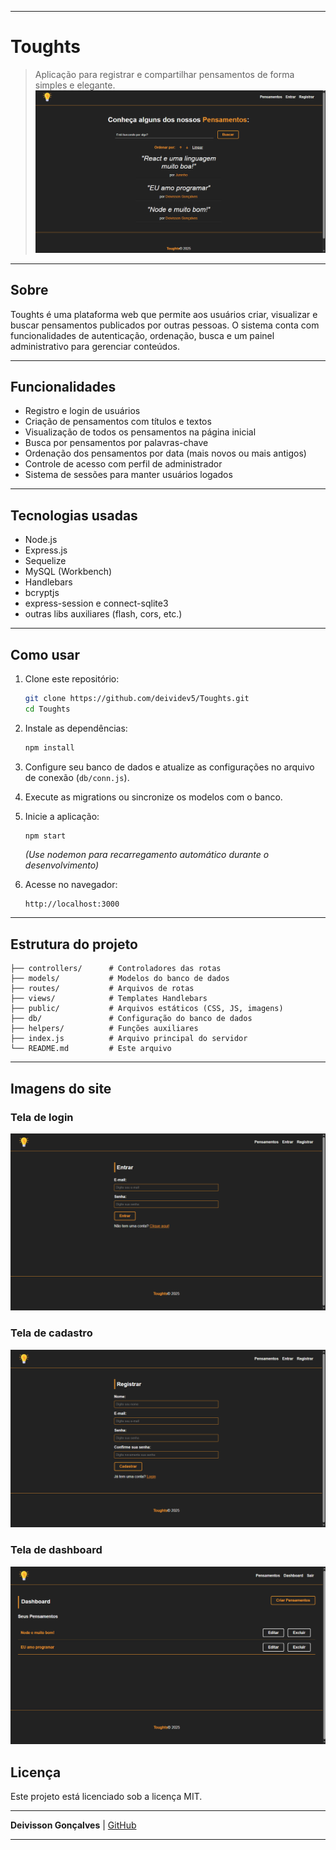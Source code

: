 

---

# Toughts

> Aplicação para registrar e compartilhar pensamentos de forma simples e elegante.
![Página inicial](./public/img/Tela_inicial.png)

---

## Sobre

Toughts é uma plataforma web que permite aos usuários criar, visualizar e buscar pensamentos publicados por outras pessoas. O sistema conta com funcionalidades de autenticação, ordenação, busca e um painel administrativo para gerenciar conteúdos.

---

## Funcionalidades

* Registro e login de usuários
* Criação de pensamentos com títulos e textos
* Visualização de todos os pensamentos na página inicial
* Busca por pensamentos por palavras-chave
* Ordenação dos pensamentos por data (mais novos ou mais antigos)
* Controle de acesso com perfil de administrador
* Sistema de sessões para manter usuários logados

---

## Tecnologias usadas

* Node.js
* Express.js
* Sequelize 
* MySQL (Workbench) 
* Handlebars 
* bcryptjs 
* express-session e connect-sqlite3 
* outras libs auxiliares (flash, cors, etc.)

---

## Como usar

1. Clone este repositório:

   ```bash
   git clone https://github.com/deividev5/Toughts.git
   cd Toughts
   ```

2. Instale as dependências:

   ```bash
   npm install
   ```

3. Configure seu banco de dados e atualize as configurações no arquivo de conexão (`db/conn.js`).

4. Execute as migrations ou sincronize os modelos com o banco.

5. Inicie a aplicação:

   ```bash
   npm start
   ```

   *(Use nodemon para recarregamento automático durante o desenvolvimento)*

6. Acesse no navegador:

   ```
   http://localhost:3000
   ```

---

## Estrutura do projeto

```
├── controllers/      # Controladores das rotas
├── models/           # Modelos do banco de dados
├── routes/           # Arquivos de rotas
├── views/            # Templates Handlebars
├── public/           # Arquivos estáticos (CSS, JS, imagens)
├── db/               # Configuração do banco de dados
├── helpers/          # Funções auxiliares
├── index.js          # Arquivo principal do servidor
└── README.md         # Este arquivo
```

---

## Imagens do site


### Tela de login

![Login](./public/img/login.png)


### Tela de cadastro

![Cadastro](./public/img/registrar.png)

### Tela de dashboard

![Dashboard](./public/img/dashboard.png)



## Licença

Este projeto está licenciado sob a licença MIT.

---

**Deivisson Gonçalves** | [GitHub](https://github.com/deividev5)

---


